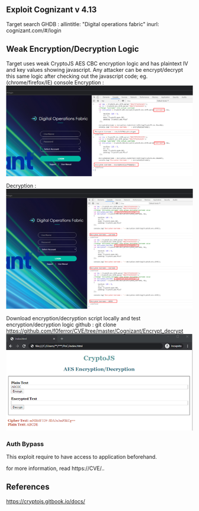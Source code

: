 ## Exploit Cognizant v 4.13 

Target search 
GHDB : 
allintitle: "Digital operations fabric"
inurl: cognizant.com/#/login
	
	
## Weak Encryption/Decryption Logic


Target uses weak CryptoJS AES CBC encryption logic and has plaintext IV and key values showing javascript. Any attacker can be encrypt/decrypt this same logic after checking out the javascript code; eg. (chrome/firefox/IE) console
Encryption : 
![image](https://github.com/f0ferror/CVE/blob/master/Cognizant/Encrypt_decrypt/poc_screenshot/weak_encryption_PoC.png)

Decryption : 
![image](https://github.com/f0ferror/CVE/blob/master/Cognizant/Encrypt_decrypt/poc_screenshot/weak_decryption_PoC.png)


Download encryption/decryption script locally and test encryption/decryption logic
github : git clone https://github.com/f0ferror/CVE/tree/master/Cognizant/Encrypt_decrypt
![image](https://github.com/f0ferror/CVE/blob/master/Cognizant/Encrypt_decrypt/poc_screenshot/cryptojs_code.png)


### Auth Bypass
This exploit require to have access to application beforehand. 
 
  

for more information, read https://CVE/..


## References 
https://cryptojs.gitbook.io/docs/
